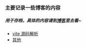 ### 主要记录一些博客的内容

##### 用于存档，具体的内容请到[博客](https://hongguang.club)里去看~

- [vite 源码解析](https://github.com/hongguang-alt/blog-article/tree/master/src/vite%E6%BA%90%E7%A0%81%E8%A7%A3%E6%9E%90)
- [其他](https://github.com/hongguang-alt/blog-article/tree/master/src/%E5%85%B6%E4%BB%96)
